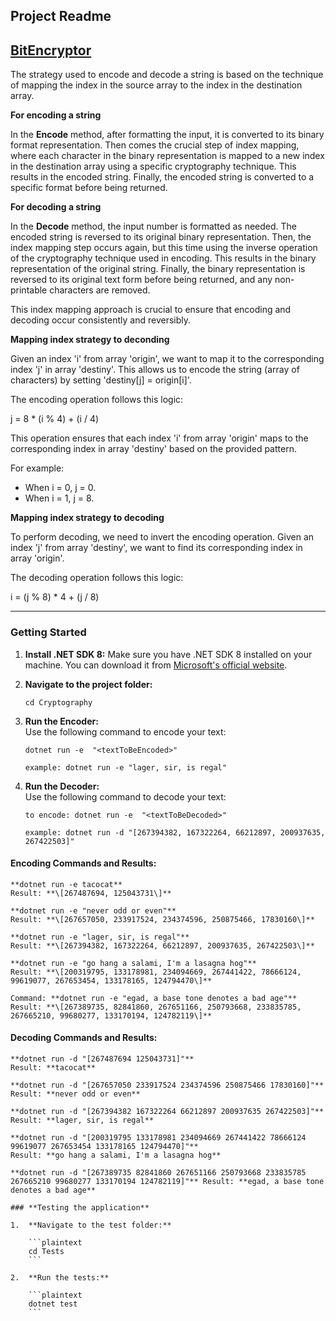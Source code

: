 ## Project Readme

## [**BitEncryptor**](https://github.com/maffalcao/BitEncryptor)

The strategy used to encode and decode a string is based on the technique of mapping the index in the source array to the index in the destination array.

  
**For encoding a string**

In the **Encode** method, after formatting the input, it is converted to its binary format representation. Then comes the crucial step of index mapping, where each character in the binary representation is mapped to a new index in the destination array using a specific cryptography technique. This results in the encoded string. Finally, the encoded string is converted to a specific format before being returned.

**For decoding a string**

In the **Decode** method, the input number is formatted as needed. The encoded string is reversed to its original binary representation. Then, the index mapping step occurs again, but this time using the inverse operation of the cryptography technique used in encoding. This results in the binary representation of the original string. Finally, the binary representation is reversed to its original text form before being returned, and any non-printable characters are removed.

This index mapping approach is crucial to ensure that encoding and decoding occur consistently and reversibly.

**Mapping index strategy to deconding**

Given an index 'i' from array 'origin', we want to map it to the corresponding index 'j' in array 'destiny'. This allows us to encode the string (array of characters) by setting 'destiny\[j\] = origin\[i\]'.

The encoding operation follows this logic:

j = 8 \* (i % 4) + (i / 4)

This operation ensures that each index 'i' from array 'origin' maps to the corresponding index in array 'destiny' based on the provided pattern.

For example:

*   When i = 0, j = 0.
*   When i = 1, j = 8.

**Mapping index strategy to decoding**

To perform decoding, we need to invert the encoding operation. Given an index 'j' from array 'destiny', we want to find its corresponding index in array 'origin'.

The decoding operation follows this logic:

i = (j % 8) \* 4 + (j / 8)

---

### Getting Started

1.  **Install .NET SDK 8:** Make sure you have .NET SDK 8 installed on your machine. You can download it from [Microsoft's official website](https://dotnet.microsoft.com/download/dotnet/8.0).
2.  **Navigate to the project folder:**
    
    ```plaintext
    cd Cryptography
    ```
    
3.  **Run the Encoder:**  
    Use the following command to encode your text:
    
    ```plaintext
    dotnet run -e  "<textToBeEncoded>"
    
    example: dotnet run -e "lager, sir, is regal"
    ```
    
4.  **Run the Decoder:**  
    Use the following command to decode your text:
    
    ```plaintext
    to encode: dotnet run -e  "<textToBeDecoded>"
    
    example: dotnet run -d "[267394382, 167322264, 66212897, 200937635, 267422503]"
    ```
    

#### **Encoding Commands and Results:**

```plaintext
**dotnet run -e tacocat**
Result: **\[267487694, 125043731\]**

**dotnet run -e "never odd or even"**
Result: **\[267657050, 233917524, 234374596, 250875466, 17830160\]**

**dotnet run -e "lager, sir, is regal"** 
Result: **\[267394382, 167322264, 66212897, 200937635, 267422503\]**

**dotnet run -e "go hang a salami, I'm a lasagna hog"** 
Result: **\[200319795, 133178981, 234094669, 267441422, 78666124, 99619077, 267653454, 133178165, 124794470\]**

Command: **dotnet run -e "egad, a base tone denotes a bad age"** 
Result: **\[267389735, 82841860, 267651166, 250793668, 233835785, 267665210, 99680277, 133170194, 124782119\]**
```

#### **Decoding Commands and Results:**

```plaintext
**dotnet run -d "[267487694 125043731]"** 
Result: **tacocat**

**dotnet run -d "[267657050 233917524 234374596 250875466 17830160]"** 
Result: **never odd or even**

**dotnet run -d "[267394382 167322264 66212897 200937635 267422503]"**
Result: **lager, sir, is regal**

**dotnet run -d "[200319795 133178981 234094669 267441422 78666124 99619077 267653454 133178165 124794470]"** 
Result: **go hang a salami, I'm a lasagna hog**

**dotnet run -d "[267389735 82841860 267651166 250793668 233835785 267665210 99680277 133170194 124782119]"** Result: **egad, a base tone denotes a bad age**

### **Testing the application**

1.  **Navigate to the test folder:**
    
    ```plaintext
    cd Tests
    ```
    
2.  **Run the tests:**
    
    ```plaintext
    dotnet test
    ```
```
